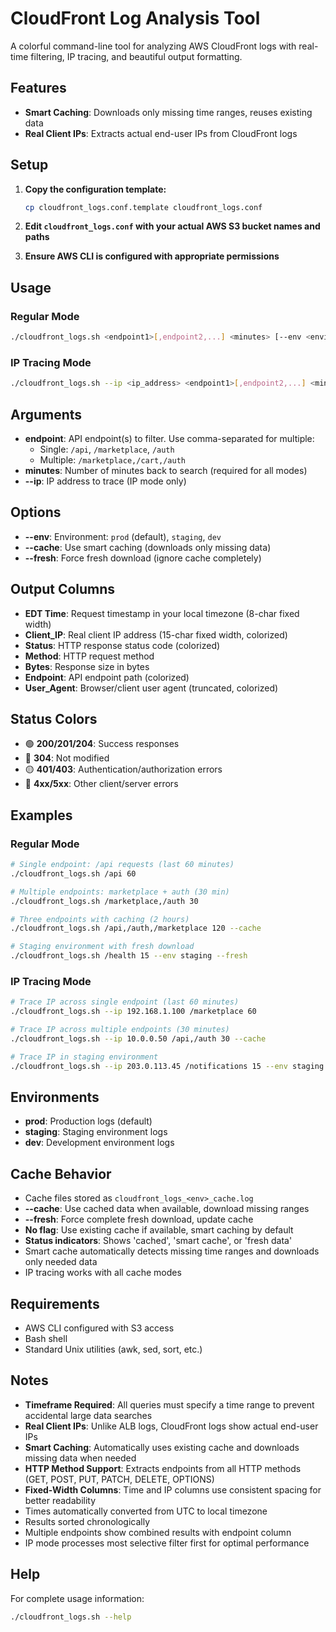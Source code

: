# CloudFront Log Analysis Tool

A colorful command-line tool for analyzing AWS CloudFront logs with real-time filtering, IP tracing, and beautiful output formatting.

## Features

- **Smart Caching**: Downloads only missing time ranges, reuses existing data
- **Real Client IPs**: Extracts actual end-user IPs from CloudFront logs

## Setup

1. **Copy the configuration template:**
   ```bash
   cp cloudfront_logs.conf.template cloudfront_logs.conf
   ```

2. **Edit `cloudfront_logs.conf` with your actual AWS S3 bucket names and paths**

3. **Ensure AWS CLI is configured with appropriate permissions**

## Usage

### Regular Mode
```bash
./cloudfront_logs.sh <endpoint1>[,endpoint2,...] <minutes> [--env <environment>] [--cache|--fresh]
```

### IP Tracing Mode
```bash
./cloudfront_logs.sh --ip <ip_address> <endpoint1>[,endpoint2,...] <minutes> [--env <environment>] [--cache|--fresh]
```

## Arguments

- **endpoint**: API endpoint(s) to filter. Use comma-separated for multiple:
  - Single: `/api`, `/marketplace`, `/auth`
  - Multiple: `/marketplace,/cart,/auth`
- **minutes**: Number of minutes back to search (required for all modes)
- **--ip**: IP address to trace (IP mode only)

## Options

- **--env**: Environment: `prod` (default), `staging`, `dev`
- **--cache**: Use smart caching (downloads only missing data)
- **--fresh**: Force fresh download (ignore cache completely)

## Output Columns

- **EDT Time**: Request timestamp in your local timezone (8-char fixed width)
- **Client_IP**: Real client IP address (15-char fixed width, colorized)
- **Status**: HTTP response status code (colorized)
- **Method**: HTTP request method
- **Bytes**: Response size in bytes
- **Endpoint**: API endpoint path (colorized)
- **User_Agent**: Browser/client user agent (truncated, colorized)

## Status Colors

- 🟢 **200/201/204**: Success responses
- 🔵 **304**: Not modified
- 🟡 **401/403**: Authentication/authorization errors
- 🔴 **4xx/5xx**: Other client/server errors

## Examples

### Regular Mode
```bash
# Single endpoint: /api requests (last 60 minutes)
./cloudfront_logs.sh /api 60

# Multiple endpoints: marketplace + auth (30 min)
./cloudfront_logs.sh /marketplace,/auth 30

# Three endpoints with caching (2 hours)
./cloudfront_logs.sh /api,/auth,/marketplace 120 --cache

# Staging environment with fresh download
./cloudfront_logs.sh /health 15 --env staging --fresh
```

### IP Tracing Mode
```bash
# Trace IP across single endpoint (last 60 minutes)
./cloudfront_logs.sh --ip 192.168.1.100 /marketplace 60

# Trace IP across multiple endpoints (30 minutes)
./cloudfront_logs.sh --ip 10.0.0.50 /api,/auth 30 --cache

# Trace IP in staging environment
./cloudfront_logs.sh --ip 203.0.113.45 /notifications 15 --env staging
```

## Environments

- **prod**: Production logs (default)
- **staging**: Staging environment logs  
- **dev**: Development environment logs

## Cache Behavior

- Cache files stored as `cloudfront_logs_<env>_cache.log`
- **--cache**: Use cached data when available, download missing ranges
- **--fresh**: Force complete fresh download, update cache
- **No flag**: Use existing cache if available, smart caching by default
- **Status indicators**: Shows 'cached', 'smart cache', or 'fresh data'
- Smart cache automatically detects missing time ranges and downloads only needed data
- IP tracing works with all cache modes

## Requirements

- AWS CLI configured with S3 access
- Bash shell
- Standard Unix utilities (awk, sed, sort, etc.)

## Notes

- **Timeframe Required**: All queries must specify a time range to prevent accidental large data searches
- **Real Client IPs**: Unlike ALB logs, CloudFront logs show actual end-user IPs
- **Smart Caching**: Automatically uses existing cache and downloads missing data when needed
- **HTTP Method Support**: Extracts endpoints from all HTTP methods (GET, POST, PUT, PATCH, DELETE, OPTIONS)
- **Fixed-Width Columns**: Time and IP columns use consistent spacing for better readability
- Times automatically converted from UTC to local timezone
- Results sorted chronologically
- Multiple endpoints show combined results with endpoint column
- IP mode processes most selective filter first for optimal performance

## Help

For complete usage information:
```bash
./cloudfront_logs.sh --help
```
